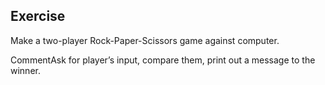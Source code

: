 ## Exercise

Make a two-player Rock-Paper-Scissors game against computer.

CommentAsk for player’s input, compare them, print out a message to the winner.